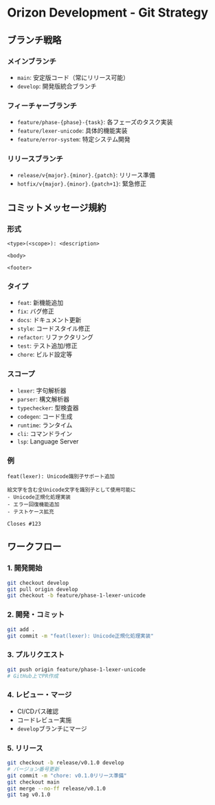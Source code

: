 # Orizon Development - Git Strategy

## ブランチ戦略

### メインブランチ
- `main`: 安定版コード（常にリリース可能）
- `develop`: 開発版統合ブランチ

### フィーチャーブランチ
- `feature/phase-{phase}-{task}`: 各フェーズのタスク実装
- `feature/lexer-unicode`: 具体的機能実装
- `feature/error-system`: 特定システム開発

### リリースブランチ
- `release/v{major}.{minor}.{patch}`: リリース準備
- `hotfix/v{major}.{minor}.{patch+1}`: 緊急修正

## コミットメッセージ規約

### 形式
```
<type>(<scope>): <description>

<body>

<footer>
```

### タイプ
- `feat`: 新機能追加
- `fix`: バグ修正
- `docs`: ドキュメント更新
- `style`: コードスタイル修正
- `refactor`: リファクタリング
- `test`: テスト追加/修正
- `chore`: ビルド設定等

### スコープ
- `lexer`: 字句解析器
- `parser`: 構文解析器
- `typechecker`: 型検査器
- `codegen`: コード生成
- `runtime`: ランタイム
- `cli`: コマンドライン
- `lsp`: Language Server

### 例
```
feat(lexer): Unicode識別子サポート追加

絵文字を含む全Unicode文字を識別子として使用可能に
- Unicode正規化処理実装
- エラー回復機能追加
- テストケース拡充

Closes #123
```

## ワークフロー

### 1. 開発開始
```bash
git checkout develop
git pull origin develop
git checkout -b feature/phase-1-lexer-unicode
```

### 2. 開発・コミット
```bash
git add .
git commit -m "feat(lexer): Unicode正規化処理実装"
```

### 3. プルリクエスト
```bash
git push origin feature/phase-1-lexer-unicode
# GitHub上でPR作成
```

### 4. レビュー・マージ
- CI/CDパス確認
- コードレビュー実施
- `develop`ブランチにマージ

### 5. リリース
```bash
git checkout -b release/v0.1.0 develop
# バージョン番号更新
git commit -m "chore: v0.1.0リリース準備"
git checkout main
git merge --no-ff release/v0.1.0
git tag v0.1.0
```
